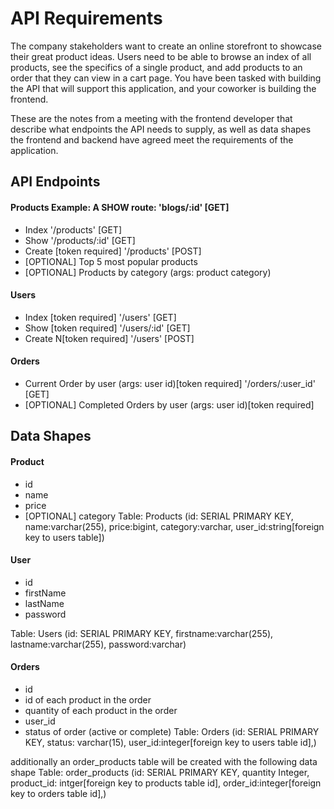 # API Requirements
The company stakeholders want to create an online storefront to showcase their great product ideas. Users need to be able to browse an index of all products, see the specifics of a single product, and add products to an order that they can view in a cart page. You have been tasked with building the API that will support this application, and your coworker is building the frontend.

These are the notes from a meeting with the frontend developer that describe what endpoints the API needs to supply, as well as data shapes the frontend and backend have agreed meet the requirements of the application. 

## API Endpoints
#### Products Example: A SHOW route: 'blogs/:id' [GET]
- Index  '/products' [GET]
- Show   '/products/:id' [GET]
- Create [token required] '/products' [POST]
- [OPTIONAL] Top 5 most popular products 
- [OPTIONAL] Products by category (args: product category)

#### Users
- Index [token required]    '/users' [GET]
- Show [token required]     '/users/:id' [GET]
- Create N[token required]  '/users'    [POST]

#### Orders
- Current Order by user (args: user id)[token required] '/orders/:user_id' [GET]
- [OPTIONAL] Completed Orders by user (args: user id)[token required]

## Data Shapes
#### Product
-  id
- name
- price
- [OPTIONAL] category
Table: Products (id: SERIAL PRIMARY KEY, name:varchar(255), price:bigint, category:varchar, user_id:string[foreign key to users table])

#### User
- id
- firstName
- lastName
- password

Table: Users (id: SERIAL PRIMARY KEY, firstname:varchar(255), lastname:varchar(255), password:varchar)

#### Orders
- id
- id of each product in the order
- quantity of each product in the order
- user_id
- status of order (active or complete)
Table: Orders (id: SERIAL PRIMARY KEY, status: varchar(15),  user_id:integer[foreign key to users table id],)

additionally an order_products table will be created with the following data shape
Table: order_products (id: SERIAL PRIMARY KEY, quantity Integer, product_id: intger[foreign key to products table id],  order_id:integer[foreign key to orders table id],)



